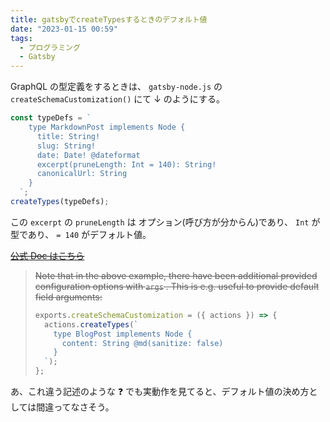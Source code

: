 ```yaml
---
title: gatsbyでcreateTypesするときのデフォルト値
date: "2023-01-15 00:59"
tags:
  - プログラミング
  - Gatsby
---
```


GraphQL の型定義をするときは、
`gatsby-node.js` の `createSchemaCustomization()` にて ↓ のようにする。

```js
const typeDefs = `
    type MarkdownPost implements Node {
      title: String!
      slug: String!
      date: Date! @dateformat
      excerpt(pruneLength: Int = 140): String!
      canonicalUrl: String
    }
  `;
createTypes(typeDefs);
```

この `excerpt` の `pruneLength` は
オプション(呼び方が分からん)であり、
`Int` が型であり、
`= 140` がデフォルト値。

~~[公式 Doc はこちら](https://www.gatsbyjs.com/docs/reference/graphql-data-layer/schema-customization/#creating-custom-extensions)~~

> ~~Note that in the above example, there have been additional provided configuration options with `args` . This is e.g. useful to provide default field arguments:~~
>
> ```js
> exports.createSchemaCustomization = ({ actions }) => {
>   actions.createTypes(`
>     type BlogPost implements Node {
>       content: String @md(sanitize: false)
>     }
>   `);
> };
> ```

あ、これ違う記述のような ❓
でも実動作を見てると、デフォルト値の決め方としては間違ってなさそう。
